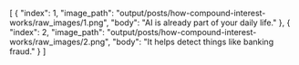 [
  {
    "index": 1,
    "image_path": "output/posts/how-compound-interest-works/raw_images/1.png",
    "body": "AI is already part of your daily life."
  },
  {
    "index": 2,
    "image_path": "output/posts/how-compound-interest-works/raw_images/2.png",
    "body": "It helps detect things like banking fraud."
  }
]